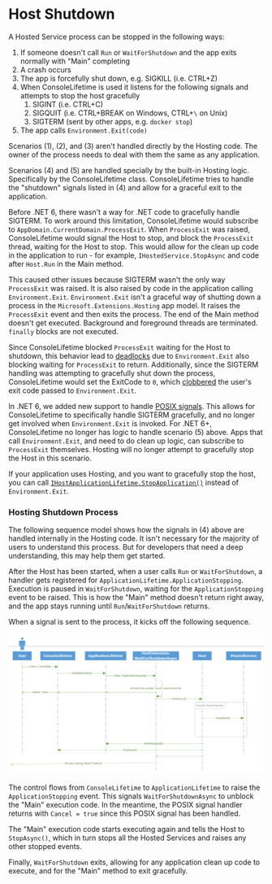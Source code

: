 # Host Shutdown

A Hosted Service process can be stopped in the following ways:

1. If someone doesn't call `Run` or `WaitForShutdown` and the app exits normally with "Main" completing
2. A crash occurs
3. The app is forcefully shut down, e.g. SIGKILL (i.e. CTRL+Z)
4. When ConsoleLifetime is used it listens for the following signals and attempts to stop the host gracefully
    1. SIGINT (i.e. CTRL+C)
    2. SIGQUIT (i.e. CTRL+BREAK on Windows, CTRL+`\` on Unix)
    3. SIGTERM (sent by other apps, e.g. `docker stop`)
5. The app calls `Environment.Exit(code)`

Scenarios (1), (2), and (3) aren't handled directly by the Hosting code. The owner of the process needs to deal with
them the same as any application.

Scenarios (4) and (5) are handled specially by the built-in Hosting logic. Specifically by the ConsoleLifetime
class. ConsoleLifetime tries to handle the "shutdown" signals listed in (4) and allow for a graceful exit to the
application.

Before .NET 6, there wasn't a way for .NET code to gracefully handle SIGTERM. To work around this limitation,
ConsoleLifetime would subscribe to `AppDomain.CurrentDomain.ProcessExit`. When `ProcessExit` was raised,
ConsoleLifetime would signal the Host to stop, and block the `ProcessExit` thread, waiting for the Host to stop.
This would allow for the clean up code in the application to run - for example, `IHostedService.StopAsync` and code after
`Host.Run` in the Main method.

This caused other issues because SIGTERM wasn't the only way `ProcessExit` was raised. It is also raised by code
in the application calling `Environment.Exit`. `Environment.Exit` isn't a graceful way of shutting down a process
in the `Microsoft.Extensions.Hosting` app model. It raises the `ProcessExit` event and then exits the process. The end of the
Main method doesn't get executed. Background and foreground threads are terminated. `finally` blocks are not executed.

Since ConsoleLifetime blocked `ProcessExit` waiting for the Host to shutdown, this behavior lead to [deadlocks][deadlocks]
due to `Environment.Exit` also blocking waiting for `ProcessExit` to return. Additionally, since the SIGTERM handling was attempting
to gracefully shut down the process, ConsoleLifetime would set the ExitCode to `0`, which [clobbered][clobbered] the user's
exit code passed to `Environment.Exit`.

[deadlocks]: https://github.com/dotnet/runtime/issues/50397
[clobbered]: https://github.com/dotnet/runtime/issues/42224

In .NET 6, we added new support to handle [POSIX signals][POSIX signals]. This allows for ConsoleLifetime to specifically
handle SIGTERM gracefully, and no longer get involved when `Environment.Exit` is invoked. For .NET 6+, ConsoleLifetime no longer
has logic to handle scenario (5) above. Apps that call `Environment.Exit`, and need to do clean up logic, can subscribe to
`ProcessExit` themselves. Hosting will no longer attempt to gracefully stop the Host in this scenario.

[POSIX signals]: https://github.com/dotnet/runtime/issues/50527

If your application uses Hosting, and you want to gracefully stop the host, you can call
[`IHostApplicationLifetime.StopApplication()`][StopApplication] instead of `Environment.Exit`.

[StopApplication]: https://learn.microsoft.com/dotnet/api/microsoft.extensions.hosting.ihostapplicationlifetime.stopapplication

### Hosting Shutdown Process

The following sequence model shows how the signals in (4) above are handled internally in the Hosting code. It isn't necessary
for the majority of users to understand this process. But for developers that need a deep understanding, this may help them
get started.

After the Host has been started, when a user calls `Run` or `WaitForShutdown`, a handler gets registered for
`ApplicationLifetime.ApplicationStopping`. Execution is paused in `WaitForShutdown`, waiting for the `ApplicationStopping`
event to be raised. This is how the "Main" method doesn't return right away, and the app stays running until
`Run`/`WaitForShutdown` returns.

When a signal is sent to the process, it kicks off the following sequence.

![image](images/HostShutdownSequence.png)

The control flows from `ConsoleLifetime` to `ApplicationLifetime` to raise the `ApplicationStopping` event. This signals
`WaitForShutdownAsync` to unblock the "Main" execution code. In the meantime, the POSIX signal handler returns with
`Cancel = true` since this POSIX signal has been handled.

The "Main" execution code starts executing again and tells the Host to `StopAsync()`, which in turn stops all the Hosted
Services and raises any other stopped events.

Finally, `WaitForShutdown` exits, allowing for any application clean up code to execute, and for the "Main" method
to exit gracefully.